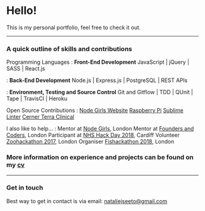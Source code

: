 # Hello!
This is my personal portfolio, feel free to check it out. 

-------------------     ----------------------------
### A quick outline of skills and contributions

Programming Languages
:   **Front-End Development** 
JavaScript | jQuery | SASS | React.js

:   **Back-End Development** 
Node.js | Express.js | PostgreSQL | REST APIs

:   **Environment, Testing and Source Control** 
Git and Gitflow | TDD | QUnit | Tape | TravisCI | Heroku

Open Source Contributions
:   [Node Girls Website](https://github.com/node-girls/node-girls-website)
[Raspberry Pi](https://github.com/raspberrypilearning/raspberry-pi-zero-time-lapse-cam)
[Sublime Linter](https://github.com/SublimeLinter/SublimeLinter-flake8)
[Cerner Terra Clinical](https://github.com/cerner/terra-clinical)
   
I also like to help...
: Mentor at [Node Girls](http://nodegirls.io/), London
Mentor at [Founders and Coders](https://foundersandcoders.com/), London
Participant at [NHS Hack Day 2018](http://nhshackday.com/), Cardiff
Volunteer [Zoohackathon 2017](http://www.zoohackathon.com/), London
Organiser [Fishackathon 2018](http://fishackathon.hackernest.com/), London

### More information on experience and projects can be found on my [cv](/assets/cv.pdf)
__________________

### Get in touch
Best way to get in contact is via email: nataliejseeto@gmail.com